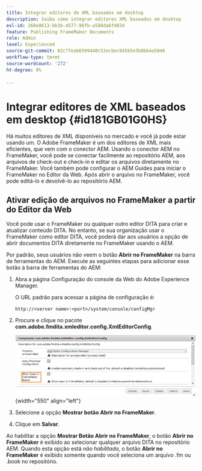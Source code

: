 ```yaml
---
title: Integrar editores de XML baseados em desktop
description: Saiba como integrar editores XML baseados em desktop
exl-id: 268e8613-bb3b-4577-96fb-a588dabfd834
feature: Publishing FrameMaker Documents
role: Admin
level: Experienced
source-git-commit: 82c7feab6599440c52ecbec845b5e3b8bb4a5046
workflow-type: tm+mt
source-wordcount: '272'
ht-degree: 0%

---
```


# Integrar editores de XML baseados em desktop {#id181GB01G0HS}

Há muitos editores de XML disponíveis no mercado e você já pode estar usando um. O Adobe FrameMaker é um dos editores de XML mais eficientes, que vem com o conector AEM. Usando o conector AEM no FrameMaker, você pode se conectar facilmente ao repositório AEM, aos arquivos de check-out e check-in e editar os arquivos diretamente no FrameMaker. Você também pode configurar o AEM Guides para iniciar o FrameMaker no Editor da Web. Após abrir o arquivo no FrameMaker, você pode editá-lo e devolvê-lo ao repositório AEM.

## Ativar edição de arquivos no FrameMaker a partir do Editor da Web

Você pode usar o FrameMaker ou qualquer outro editor DITA para criar e atualizar conteúdo DITA. No entanto, se sua organização usar o FrameMaker como editor DITA, você poderá dar aos usuários a opção de abrir documentos DITA diretamente no FrameMaker usando o AEM.

Por padrão, seus usuários não veem o botão **Abrir no FrameMaker** na barra de ferramentas do AEM. Execute as seguintes etapas para adicionar esse botão à barra de ferramentas do AEM:

1. Abra a página Configuração do console da Web do Adobe Experience Manager.

   O URL padrão para acessar a página de configuração é:

   ```http
   http://<server name>:<port>/system/console/configMgr
   ```

1. Procure e clique no pacote **com.adobe.fmdita.xmleditor.config.XmlEditorConfig**.

   ![](assets/open-in-fm-toolbar.png){width="550" align="left"}

1. Selecione a opção **Mostrar botão Abrir no FrameMaker**.

1. Clique em **Salvar**.


Ao habilitar a opção **Mostrar Botão Abrir no FrameMaker**, o botão **Abrir no FrameMaker** é exibido ao selecionar qualquer arquivo DITA no repositório AEM. Quando esta opção está *não habilitada*, o botão **Abrir no FrameMaker** é exibido somente quando você seleciona um arquivo .fm ou .book no repositório.
